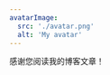 ```yaml
---
avatarImage:
  src: './avatar.png'
  alt: 'My avatar'
---
```


感谢您阅读我的博客文章！
<!-- Thanks for reading my blog post! Feel free to check out my other posts or contact me via the social links in the footer. -->
